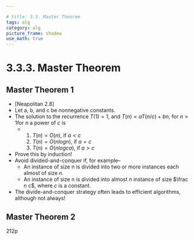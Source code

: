 ```yaml
---

# title: 3.3. Master Theorem 
tags: alg
category: alg
picture_frame: shadow
use_math: true
---
```


# 3.3.3. Master Theorem 

## Master Theorem 1

- [Neapolitan 2.8]
- Let a, b, and c be nonnegative constants. 
- The solution to the recurrence $T (1)=1$, and $T(n)=aT(n/c)+bn$, for $n>1$for $n$ a power of $c$ is
  - 1. $T(n)=O(n)$, if $a<c$ 
    2. $T(n)=O(nlogn)$, if $a=c$ 
    3. $T(n) = O(nlogca)$, if $a > c$
- Prove this by induction!
- Avoid divided-and-conquer if, for example–
  - An instance of size n is divided into two or more instances each almost of size $n$.
  - An instance of size n is divided into almost $n$ instance of size $\frac n c$, where $c$ is a constant.
- The divide-and-conquer strategy often leads to efficient algorithms, although not always!

## Master Theorem 2

212p

